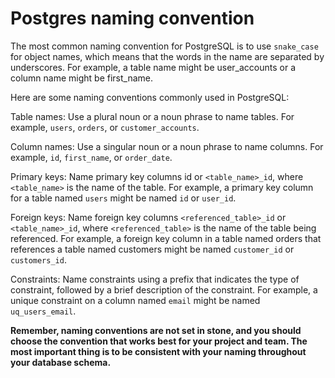 # Postgres naming convention

The most common naming convention for PostgreSQL is to use `snake_case` for
object names, which means that the words in the name are separated by
underscores. For example, a table name might be user_accounts or a column name
might be first_name.

Here are some naming conventions commonly used in PostgreSQL:

Table names: Use a plural noun or a noun phrase to name tables. For example,
`users`, `orders`, or `customer_accounts`.

Column names: Use a singular noun or a noun phrase to name columns. For example,
`id`, `first_name`, or `order_date`.

Primary keys: Name primary key columns id or `<table_name>_id`, where
`<table_name>` is the name of the table. For example, a primary key column for a
table named `users` might be named `id` or `user_id`.

Foreign keys: Name foreign key columns `<referenced_table>_id` or
`<table_name>_id`, where `<referenced_table>` is the name of the table being
referenced. For example, a foreign key column in a table named orders that
references a table named customers might be named `customer_id` or
`customers_id`.

Constraints: Name constraints using a prefix that indicates the type of
constraint, followed by a brief description of the constraint. For example, a
unique constraint on a column named `email` might be named `uq_users_email`.

**Remember, naming conventions are not set in stone, and you should choose the
convention that works best for your project and team. The most important thing
is to be consistent with your naming throughout your database schema.**
